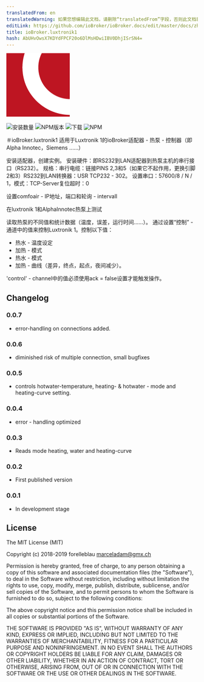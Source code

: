 ```yaml
---
translatedFrom: en
translatedWarning: 如果您想编辑此文档，请删除“translatedFrom”字段，否则此文档将再次自动翻译
editLink: https://github.com/ioBroker/ioBroker.docs/edit/master/docs/zh-cn/adapterref/iobroker.luxtronik1/README.md
title: ioBroker.luxtronik1
hash: AbUHvOwsX7KDYdFPCF20o6DlMsHDwiIBV0DhjISrSN4=
---
```

![商标](../../../en/adapterref/iobroker.luxtronik1/admin/luxtronik1.png)

![安装数量](http://iobroker.live/badges/luxtronik1-stable.svg)
![NPM版本](http://img.shields.io/npm/v/iobroker.luxtronik1.svg)
![下载](https://img.shields.io/npm/dm/iobroker.luxtronik1.svg)
![NPM](https://nodei.co/npm/iobroker.luxtronik1.png?downloads=true)

＃ioBroker.luxtronik1
适用于Luxtronik 1的ioBroker适配器 - 热泵 - 控制器（即Alpha Innotec，Siemens ......）

安装适配器，创建实例。
安装硬件：即RS232到LAN适配器到热泵主机的串行接口（RS232）。
规格：串行电缆：链接PINS 2,3和5（如果它不起作用，更换引脚2和3）RS232到LAN转换器：USR TCP232  -  302。
设置串口：57600/8 / N / 1，模式：TCP-Server复位超时：0

设置comfoair  -  IP地址，端口和轮询 -  intervall

在luxtronik 1和AlphaInnotec热泵上测试

读取热泵的不同值和统计数据（温度，误差，运行时间......）。
通过设置“控制” - 通道中的值来控制Luxtronik 1。控制以下值：

 - 热水 - 温度设定
 - 加热 - 模式
 - 热水 - 模式
 - 加热 - 曲线（差异，终点，起点，夜间减少）。

'control' -  channel中的值必须使用ack = false设置才能触发操作。

## Changelog

### 0.0.7

-   error-handling on connections added.

### 0.0.6

-   diminished risk of multiple connection, small bugfixes

### 0.0.5

-   controls hotwater-temperature, heating- & hotwater - mode and heating-curve setting.

### 0.0.4

-   error - handling optimized

### 0.0.3

-   Reads mode heating, water and heating-curve

### 0.0.2

-   First published version

### 0.0.1

-   In development stage

## License

The MIT License (MIT)

Copyright (c) 2018-2019 forelleblau marceladam@gmx.ch

Permission is hereby granted, free of charge, to any person obtaining a copy
of this software and associated documentation files (the "Software"), to deal
in the Software without restriction, including without limitation the rights
to use, copy, modify, merge, publish, distribute, sublicense, and/or sell
copies of the Software, and to permit persons to whom the Software is
furnished to do so, subject to the following conditions:

The above copyright notice and this permission notice shall be included in
all copies or substantial portions of the Software.

THE SOFTWARE IS PROVIDED "AS IS", WITHOUT WARRANTY OF ANY KIND, EXPRESS OR
IMPLIED, INCLUDING BUT NOT LIMITED TO THE WARRANTIES OF MERCHANTABILITY,
FITNESS FOR A PARTICULAR PURPOSE AND NONINFRINGEMENT. IN NO EVENT SHALL THE
AUTHORS OR COPYRIGHT HOLDERS BE LIABLE FOR ANY CLAIM, DAMAGES OR OTHER
LIABILITY, WHETHER IN AN ACTION OF CONTRACT, TORT OR OTHERWISE, ARISING FROM,
OUT OF OR IN CONNECTION WITH THE SOFTWARE OR THE USE OR OTHER DEALINGS IN
THE SOFTWARE.